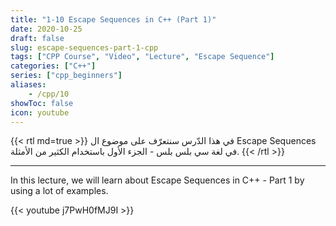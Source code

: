 ```yaml
---
title: "1-10 Escape Sequences in C++ (Part 1)"
date: 2020-10-25
draft: false
slug: escape-sequences-part-1-cpp
tags: ["CPP Course", "Video", "Lecture", "Escape Sequence"]
categories: ["C++"]
series: ["cpp_beginners"]
aliases:
    - /cpp/10
showToc: false
icon: youtube
---
```


{{< rtl md=true >}}
في هذا الدّرس سنتعرّف على موضوع ال Escape Sequences  في لغة سي بلس بلس - الجزء الأول باستخدام الكثير من الأمثلة.
{{< /rtl >}}

---

In this lecture, we will learn about Escape Sequences in C++ - Part 1 by using a lot of examples.

{{< youtube j7PwH0fMJ9I >}}